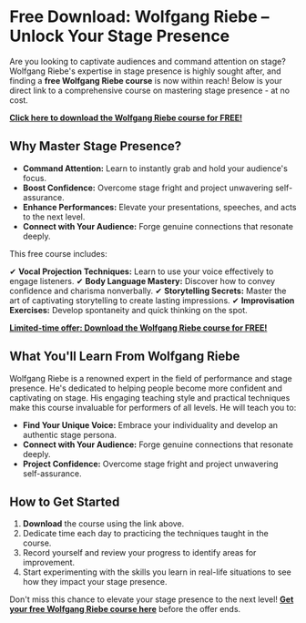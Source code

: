 # Free Download: Wolfgang Riebe – Unlock Your Stage Presence

Are you looking to captivate audiences and command attention on stage? Wolfgang Riebe's expertise in stage presence is highly sought after, and finding a **free Wolfgang Riebe course** is now within reach! Below is your direct link to a comprehensive course on mastering stage presence - at no cost.

[**Click here to download the Wolfgang Riebe course for FREE!**](https://udemywork.com/wolfgang-riebe)

## Why Master Stage Presence?

*   **Command Attention:** Learn to instantly grab and hold your audience's focus.
*   **Boost Confidence:** Overcome stage fright and project unwavering self-assurance.
*   **Enhance Performances:** Elevate your presentations, speeches, and acts to the next level.
*   **Connect with Your Audience:** Forge genuine connections that resonate deeply.

This free course includes:

✔ **Vocal Projection Techniques:** Learn to use your voice effectively to engage listeners.
✔ **Body Language Mastery:** Discover how to convey confidence and charisma nonverbally.
✔ **Storytelling Secrets:** Master the art of captivating storytelling to create lasting impressions.
✔ **Improvisation Exercises:** Develop spontaneity and quick thinking on the spot.

[**Limited-time offer: Download the Wolfgang Riebe course for FREE!**](https://udemywork.com/wolfgang-riebe)

## What You'll Learn From Wolfgang Riebe

Wolfgang Riebe is a renowned expert in the field of performance and stage presence. He's dedicated to helping people become more confident and captivating on stage. His engaging teaching style and practical techniques make this course invaluable for performers of all levels. He will teach you to:

*   **Find Your Unique Voice:** Embrace your individuality and develop an authentic stage persona.
*   **Connect with Your Audience:** Forge genuine connections that resonate deeply.
*   **Project Confidence:** Overcome stage fright and project unwavering self-assurance.

## How to Get Started

1.  **Download** the course using the link above.
2.  Dedicate time each day to practicing the techniques taught in the course.
3.  Record yourself and review your progress to identify areas for improvement.
4.  Start experimenting with the skills you learn in real-life situations to see how they impact your stage presence.

Don't miss this chance to elevate your stage presence to the next level! **[Get your free Wolfgang Riebe course here](https://udemywork.com/wolfgang-riebe)** before the offer ends.
